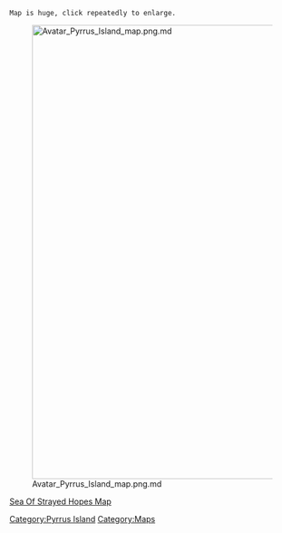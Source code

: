 `Map is huge, click repeatedly to enlarge.`

<figure>
<img src="Avatar_Pyrrus_Island_map.png.md"
title="Avatar_Pyrrus_Island_map.png.md" width="800"
alt="Avatar_Pyrrus_Island_map.png.md" />
<figcaption
aria-hidden="true">Avatar_Pyrrus_Island_map.png.md</figcaption>
</figure>

[Sea Of Strayed Hopes Map](Sea_Of_Strayed_Hopes_Map "wikilink")

[Category:Pyrrus Island](Category:Pyrrus_Island "wikilink")
[Category:Maps](Category:Maps "wikilink")
